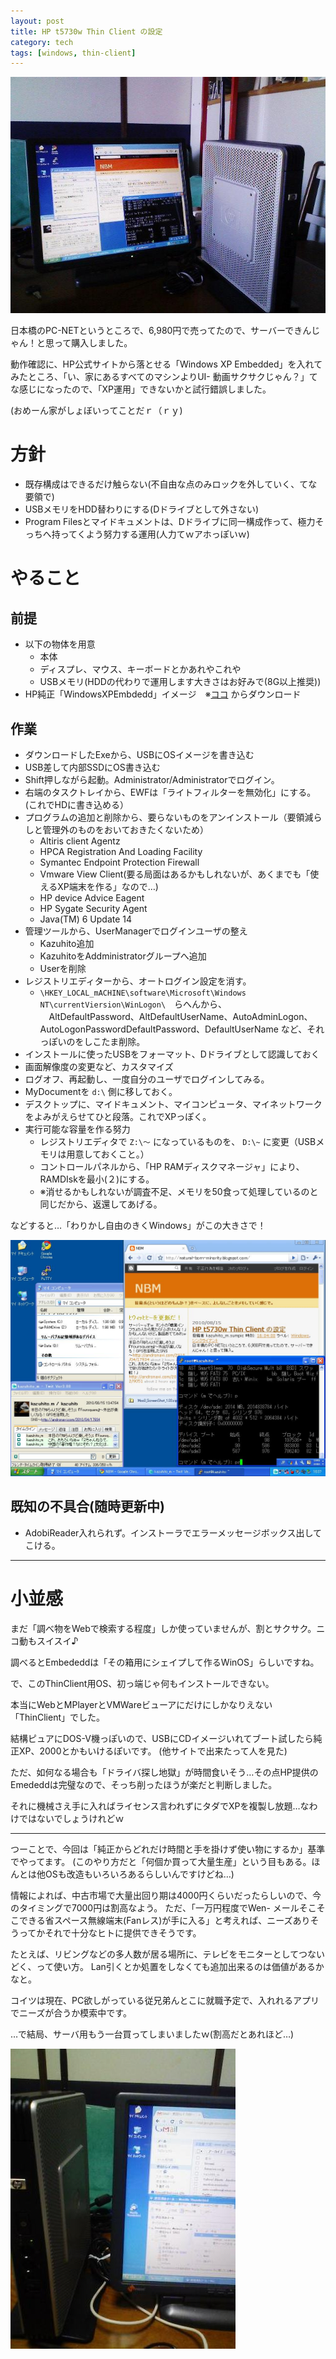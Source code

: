 ```yaml
---
layout: post
title: HP t5730w Thin Client の設定
category: tech
tags: [windows, thin-client]
---
```


![全体](/images/2010-08-15-overview.jpg)


日本橋のPC-NETというところで、6,980円で売ってたので、サーバーできんじゃん！と思って購入しました。

動作確認に、HP公式サイトから落とせる「Windows XP Embedded」を入れてみたところ、「い、家にあるすべてのマシンよりUI- 動画サクサクじゃん？」てな感じになったので、「XP運用」できないかと試行錯誤しました。

(おめーん家がしょぼいってことだｒ（ｒｙ)

# 方針

- 既存構成はできるだけ触らない(不自由な点のみロックを外していく、てな要領で)
- USBメモリをHDD替わりにする(Dドライブとして外さない)
- Program Filesとマイドキュメントは、Dドライブに同一構成作って、極力そっちへ持ってくよう努力する運用(人力てｗアホっぽいｗ)

# やること

## 前提

- 以下の物体を用意
  - 本体
  - ディスプレ、マウス、キーボードとかあれやこれや
  - USBメモリ(HDDの代わりで運用します大きさはお好みで(8G以上推奨))
- HP純正「WindowsXPEmbdedd」イメージ　※[ココ](http://h20565.www2.hp.com/portal/site/hpsc/template.PAGE/public/psi/swdDetails/?sp4ts.oid=3634724&spf_p.tpst=psiSwdMain&spf_p.prp_psiSwdMain=wsrp-navigationalState%3Dlang%253Dja%257Ccc%253DJP%257CprodSeriesId%253D3634720%257CprodNameId%253D3634724%257CswEnvOID%253D1058%257CswLang%253D25%257CswItem%253Dvc-80430-1%257Caction%253DdriverDocument&javax.portlet.begCacheTok=com.vignette.cachetoken&javax.portlet.endCacheTok=com.vignette.cachetoken) からダウンロード


## 作業

- ダウンロードしたExeから、USBにOSイメージを書き込む
- USB差して内部SSDにOS書き込む
- Shift押しながら起動。Administrator/Administratorでログイン。
- 右端のタスクトレイから、EWFは「ライトフィルターを無効化」にする。(これでHDに書き込める）
- プログラムの追加と削除から、要らないものをアンインストール（要領減らしと管理外のものをおいておきたくないため）
  - Altiris client Agentz
  - HPCA Registration And Loading Facility
  - Symantec Endpoint Protection Firewall
  - Vmware View Client(要る局面はあるかもしれないが、あくまでも「使えるXP端末を作る」なので…)
  - HP device Advice Eagent
  - HP Sygate Security Agent
  - Java(TM) 6 Update 14
- 管理ツールから、UserManagerでログインユーザの整え
  - Kazuhito追加
  - KazuhitoをAddministratorグループへ追加
  - Userを削除
- レジストリエディターから、オートログイン設定を消す。
  - `\HKEY_LOCAL_mACHINE\software\Microsoft\Windows NT\currentViersion\WinLogon\`　らへんから、
　AltDefaultPassword、AltDefaultUserName、AutoAdminLogon、AutoLogonPasswordDefaultPassword、DefaultUserName など、それっぽいのをしこたま削除。
- インストールに使ったUSBをフォーマット、Dドライブとして認識しておく
- 画面解像度の変更など、カスタマイズ
- ログオフ、再起動し、一度自分のユーザでログインしてみる。
- MyDocumentを `d:\` 側に移しておく。
- デスクトップに、マイドキュメント、マイコンピュータ、マイネットワークをよみがえらせてひと段落。これでXPっぽく。
- 実行可能な容量を作る努力
  - レジストリエディタで `Z:\～` になっているものを、 `D:\~` に変更（USBメモリは用意しておくこと。）
  - コントロールパネルから、「HP RAMディスクマネージャ」により、RAMDIskを最小(２)にする。
  - ※消せるかもしれないが調査不足、メモリを50食って処理しているのと同じだから、返還してあげる。

などすると…「わりかし自由のきくWindows」がこの大きさで！

![スクリーンショット](/images/2010-08-15-screenshot.jpg)

## 既知の不具合(随時更新中)

- AdobiReader入れられず。インストーラでエラーメッセージボックス出してこける。

---

# 小並感

まだ「調べ物をWebで検索する程度」しか使っていませんが、割とサクサク。ニコ動もスイスイ♪

調べるとEmbededdは「その箱用にシェイプして作るWinOS」らしいですね。

で、このThinClient用OS、初っ端じゃ何もインストールできない。

本当にWebとMPlayerとVMWareビューアにだけにしかなりえない「ThinClient」でした。

結構ピュアにDOS-V機っぽいので、USBにCDイメージいれてブート試したら純正XP、2000とかもいけるぽいです。
(他サイトで出来たって人を見た)

ただ、如何なる場合も「ドライバ探し地獄」が時間食いそう…その点HP提供のEmededdは完璧なので、そっち削ったほうが楽だと判断しました。

それに機械さえ手に入ればライセンス言われずにタダでXPを複製し放題…なわけではないでしょうけれどｗ

---

つーことで、今回は「純正からどれだけ時間と手を掛けず使い物にするか」基準でやってます。
(このやり方だと「何個か買って大量生産」という目もある。ほんとは他OSも改造もいろいろあるらしいんですけどね…)

情報によれば、中古市場で大量出回り期は4000円くらいだったらしいので、今のタイミングで7000円は割高なよう。
ただ、「一万円程度でWen- メールそこそこできる省スペース無線端末(Fanレス)が手に入る」と考えれば、ニーズありそうってかそれで十分なヒトに提供できそうです。

たとえば、リビングなどの多人数が居る場所に、テレビをモニターとしてつないどく、って使い方。
Lan引くとか処置をしなくても追加出来るのは価値があるかなと。

コイツは現在、PC欲しがっている従兄弟んとこに就職予定で、入れれるアプリでニーズが合うか模索中です。

…で結局、サーバ用もう一台買ってしまいましたｗ(割高だとあれほど…)

![マシンの感じ](/images/2010-08-15-machine-view.jpg)
